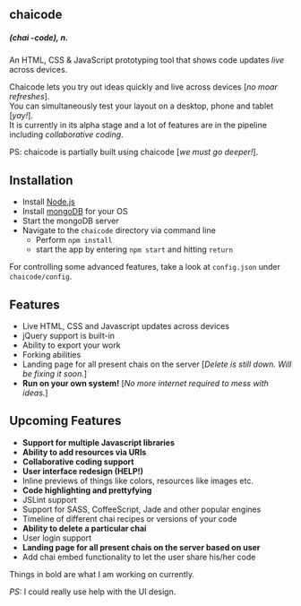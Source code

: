 chaicode
-------------
##### (chai -code), *n.*  

An HTML, CSS & JavaScript prototyping tool that shows code updates *live* across devices.

Chaicode lets you try out ideas quickly and live across devices [*no moar refreshes*].    
You can simultaneously test your layout on a desktop, phone and tablet [*yay!*].  
It is currently in its alpha stage and a lot of features are in the pipeline including *collaborative coding*.

PS: chaicode is partially built using chaicode [*we must go deeper!*].

Installation
--------------
- Install [Node.js](http://nodejs.org/ "Node.js installation link")
- Install [mongoDB](http://www.mongodb.org/downloads "mongoDB installation link") for your OS
- Start the mongoDB server
- Navigate to the ```chaicode``` directory via command line   
	- Perform ```npm install```
	- start the app by entering ```npm start``` and hitting ```return```

For controlling some advanced features, take a look at ```config.json``` under ```chaicode/config```.

Features
--------------
- Live HTML, CSS and Javascript updates across devices
- jQuery support is built-in
- Ability to export your work
- Forking abilities
- Landing page for all present chais on the server [*Delete is still down. Will be fixing it soon.*]
- __Run on your own system!__ [*No more internet required to mess with ideas.*]

Upcoming Features
--------------
- __Support for multiple Javascript libraries__
- __Ability to add resources via URIs__
- __Collaborative coding support__
- __User interface redesign (HELP!)__
- Inline previews of things like colors, resources like images etc.
- __Code highlighting and prettyfying__
- JSLint support
- Support for SASS, CoffeeScript, Jade and other popular engines
- Timeline of different chai recipes or versions of your code
- __Ability to delete a particular chai__
- User login support
- __Landing page for all present chais on the server based on user__
- Add chai embed functionality to let the user share his/her code

Things in bold are what I am working on currently.   

*PS:* I could really use help with the UI design.